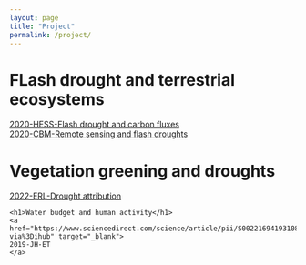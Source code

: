 ```yaml
---
layout: page
title: "Project"
permalink: /project/
---
```

<div class="container">
    <h1>FLash drought and terrestrial ecosystems</h1>
    <a href="https://hess.copernicus.org/articles/24/5579/2020/" target="_blank">
    2020-HESS-Flash drought and carbon fluxes
    </a> 
</div>

<div class="container">
  <a href="https://cbmjournal.biomedcentral.com/articles/10.1186/s13021-020-00156-1" target="_blank">
    2020-CBM-Remote sensing and flash droughts
  </a>
</div>
        
 <div class="container"> 
    <h1>Vegetation greening and droughts</h1>
    <a href="https://iopscience.iop.org/article/10.1088/1748-9326/ac69fb" target="_blank">
    2022-ERL-Drought attribution
    </a>

    <h1>Water budget and human activity</h1>
    <a href="https://www.sciencedirect.com/science/article/pii/S0022169419310856?via%3Dihub" target="_blank">
    2019-JH-ET
    </a>
<div>   
    
<html>
  <head>
    <style>
      body {
        background-image: url('/assets/images/drought-vegetation.jpg');
        background-size: cover;
        background-position: center;
        background-attachment: fixed;
      }
    </style>
  </head>
</html>
